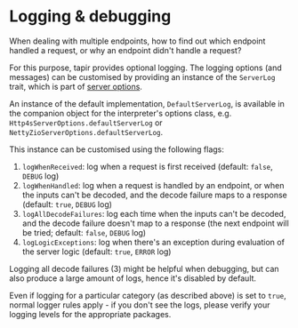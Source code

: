 # Logging & debugging

When dealing with multiple endpoints, how to find out which endpoint handled a request, or why an endpoint didn't
handle a request?

For this purpose, tapir provides optional logging. The logging options (and messages) can be customised by providing
an instance of the `ServerLog` trait, which is part of [server options](options.md).

An instance of the default implementation, `DefaultServerLog`, is available in the companion object for the 
interpreter's options class, e.g. `Http4sServerOptions.defaultServerLog` or `NettyZioServerOptions.defaultServerLog`.

This instance can be customised using the following flags:

1. `logWhenReceived`: log when a request is first received (default: `false`, `DEBUG` log)
2. `logWhenHandled`: log when a request is handled by an endpoint, or when the inputs can't be decoded, and the decode 
   failure maps to a response (default: `true`, `DEBUG` log)
3. `logAllDecodeFailures`: log each time when the inputs can't be decoded, and the decode failure doesn't map to a 
   response (the next endpoint will be tried; default: `false`, `DEBUG` log)
4. `logLogicExceptions`: log when there's an exception during evaluation of the server logic  (default: `true`, 
   `ERROR` log)

Logging all decode failures (3) might be helpful when debugging, but can also produce a large amount of logs, hence
it's disabled by default.

Even if logging for a particular category (as described above) is set to `true`, normal logger rules apply - if you 
don't see the logs, please verify your logging levels for the appropriate packages.
